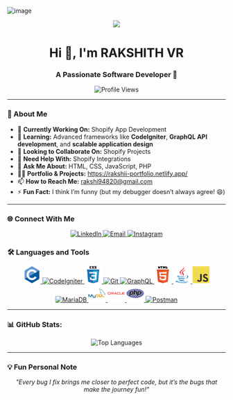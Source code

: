 ![image](https://github.com/user-attachments/assets/4a55cb8f-a4b0-4acf-b3b3-5f453886cd04)
<p align="center"><img src="https://i.imgur.com/A6bWGFl.gif"/></p>







<h1 align="center">Hi 👋, I'm RAKSHITH VR</h1>
<h3 align="center">A Passionate Software Developer 🚀</h3>

<p align="center">
  <img src="https://komarev.com/ghpvc/?username=rakshith-27&label=Profile%20Views&color=0e75b6&style=flat" alt="Profile Views" />
</p>



---

### 🚀 About Me
- 🔭 **Currently Working On:** Shopify App Development  
- 🌱 **Learning:** Advanced frameworks like **CodeIgniter**, **GraphQL API development**, and **scalable application design**  
- 👯 **Looking to Collaborate On:** Shopify Projects  
- 🤝 **Need Help With:** Shopify Integrations  
- 💬 **Ask Me About:** HTML, CSS, JavaScript, PHP  
- 👨‍💻 **Portfolio & Projects:** https://rakshii-portfolio.netlify.app/
- 📫 **How to Reach Me:** rakshi94820@gmail.com  
- ⚡ **Fun Fact:** I think I’m funny (but my debugger doesn’t always agree! 😄)

---

### 🌐 Connect With Me  
<p align="center">
  <a href="https://linkedin.com/in/rakshith-vr" target="_blank">
    <img src="https://img.shields.io/badge/-LinkedIn-blue?style=for-the-badge&logo=linkedin&logoColor=white" alt="LinkedIn">
  </a>
  <a href="mailto:rakshi94820@gmail.com" target="_blank">
    <img src="https://img.shields.io/badge/-Email-c14438?style=for-the-badge&logo=gmail&logoColor=white" alt="Email">
  </a>
  <a href="https://www.instagram.com/___rxxshiii._/" target="_blank">
    <img src="https://img.shields.io/badge/-Instagram-E4405F?style=for-the-badge&logo=instagram&logoColor=white" alt="Instagram">
  </a>
</p>

### 🛠️ Languages and Tools
<p align="center">
  <a href="https://www.cprogramming.com/" target="_blank">
    <img src="https://raw.githubusercontent.com/devicons/devicon/master/icons/c/c-original.svg" alt="C" width="40" height="40"/>
  </a>
  <a href="https://codeigniter.com" target="_blank">
    <img src="https://cdn.worldvectorlogo.com/logos/codeigniter.svg" alt="CodeIgniter" width="40" height="40"/>
  </a>
  <a href="https://www.w3schools.com/css/" target="_blank">
    <img src="https://raw.githubusercontent.com/devicons/devicon/master/icons/css3/css3-original-wordmark.svg" alt="CSS3" width="40" height="40"/>
  </a>
  <a href="https://git-scm.com/" target="_blank">
    <img src="https://www.vectorlogo.zone/logos/git-scm/git-scm-icon.svg" alt="Git" width="40" height="40"/>
  </a>
  <a href="https://graphql.org" target="_blank">
    <img src="https://www.vectorlogo.zone/logos/graphql/graphql-icon.svg" alt="GraphQL" width="40" height="40"/>
  </a>
  <a href="https://www.w3.org/html/" target="_blank">
    <img src="https://raw.githubusercontent.com/devicons/devicon/master/icons/html5/html5-original-wordmark.svg" alt="HTML5" width="40" height="40"/>
  </a>
  <a href="https://www.java.com" target="_blank">
    <img src="https://raw.githubusercontent.com/devicons/devicon/master/icons/java/java-original.svg" alt="Java" width="40" height="40"/>
  </a>
  <a href="https://developer.mozilla.org/en-US/docs/Web/JavaScript" target="_blank">
    <img src="https://raw.githubusercontent.com/devicons/devicon/master/icons/javascript/javascript-original.svg" alt="JavaScript" width="40" height="40"/>
  </a>
  <a href="https://mariadb.org/" target="_blank">
    <img src="https://www.vectorlogo.zone/logos/mariadb/mariadb-icon.svg" alt="MariaDB" width="40" height="40"/>
  </a>
  <a href="https://www.mysql.com/" target="_blank">
    <img src="https://raw.githubusercontent.com/devicons/devicon/master/icons/mysql/mysql-original-wordmark.svg" alt="MySQL" width="40" height="40"/>
  </a>
  <a href="https://www.oracle.com/" target="_blank">
    <img src="https://raw.githubusercontent.com/devicons/devicon/master/icons/oracle/oracle-original.svg" alt="Oracle" width="40" height="40"/>
  </a>
  <a href="https://www.php.net" target="_blank">
    <img src="https://raw.githubusercontent.com/devicons/devicon/master/icons/php/php-original.svg" alt="PHP" width="40" height="40"/>
  </a>
  <a href="https://postman.com" target="_blank">
    <img src="https://www.vectorlogo.zone/logos/getpostman/getpostman-icon.svg" alt="Postman" width="40" height="40"/>
  </a>
</p>

---

<h3 align="left">📊 GitHub Stats:</h3>
<div align="center">
  <img src="https://github-readme-stats.vercel.app/api/top-langs?username=Rakshith-27&show_icons=true&locale=en&layout=compact&theme=radical&langs_count=6&hide=Jupyter%20Notebook" alt="Top Languages">
</div>


---

### 💡 Fun Personal Note  
<p align="center">
  <em>"Every bug I fix brings me closer to perfect code, but it’s the bugs that make the journey fun!"</em>
</p>
